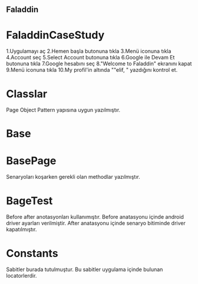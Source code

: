## Faladdin


# FaladdinCaseStudy
1.Uygulamayı aç
2.Hemen başla butonuna tıkla
3.Menü iconuna tıkla
4.Account seç
5.Select Account butonuna tıkla
6.Google ile Devam Et butonuna tıkla
7.Google hesabını seç
8."Welcome to Faladdin" ekranını kapat
9.Menü iconuna tıkla
10.My profil'in altında ""elif, " yazdığını kontrol et.
# Classlar
Page Object Pattern yapısına uygun yazılmıştır.

# Base
# BasePage
Senaryoları koşarken gerekli olan methodlar yazılmıştır.

# BageTest
Before after anotasyonları kullanımıştır. Before anatasyonu içinde android driver ayarları verilmiştir. After anatasyonu içinde senaryo bitiminde driver kapatılmıştır.

# Constants
Sabitler burada tutulmuştur. Bu sabitler uygulama içinde bulunan locatorlerdir.

